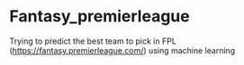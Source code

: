 # Fantasy_premierleague
Trying to predict the best team to pick in FPL (https://fantasy.premierleague.com/) using machine learning
